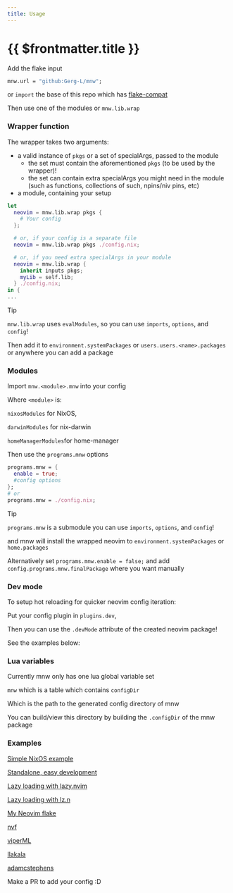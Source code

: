 ```yaml
---
title: Usage
---
```

# {{ $frontmatter.title }}

Add the flake input

```nix
mnw.url = "github:Gerg-L/mnw";
```

or `import` the base of this repo which has
[flake-compat](https://github.com/edolstra/flake-compat)

Then use one of the modules or `mnw.lib.wrap`

### Wrapper function

The wrapper takes two arguments:
- a valid instance of `pkgs` or a set of specialArgs, passed to the module
  - the set must contain the aforementioned `pkgs` (to be used by the
    wrapper)!
  - the set can contain extra specialArgs you might need in the module (such
    as functions, collections of such, npins/niv pins, etc)
- a module, containing your setup

```nix
let
  neovim = mnw.lib.wrap pkgs {
    # Your config
  };

  # or, if your config is a separate file
  neovim = mnw.lib.wrap pkgs ./config.nix;

  # or, if you need extra specialArgs in your module
  neovim = mnw.lib.wrap {
    inherit inputs pkgs;
    myLib = self.lib;
  } ./config.nix;
in {
...
```

> [!TIP]
> `mnw.lib.wrap` uses `evalModules`, so you can use `imports`, `options`, and
> `config`!

Then add it to `environment.systemPackages` or `users.users.<name>.packages` or
anywhere you can add a package

### Modules

Import `mnw.<module>.mnw` into your config

Where `<module>` is:

`nixosModules` for NixOS,

`darwinModules` for nix-darwin

`homeManagerModules`for home-manager

Then use the `programs.mnw` options

```nix
programs.mnw = {
  enable = true;
  #config options
};
# or
programs.mnw = ./config.nix;
```

> [!TIP]
> `programs.mnw` is a submodule you can use `imports`, `options`, and `config`!

and mnw will install the wrapped neovim to `environment.systemPackages` or
`home.packages`

Alternatively set `programs.mnw.enable = false;` and add
`config.programs.mnw.finalPackage` where you want manually

### Dev mode

To setup hot reloading for quicker neovim config iteration:

Put your config plugin in `plugins.dev`,

Then you can use the `.devMode` attribute of the created neovim package!

See the examples below:

### Lua variables

Currently mnw only has one lua global variable set

`mnw` which is a table which contains `configDir`

Which is the path to the generated config directory of mnw

You can build/view this directory by building the `.configDir` of the mnw package

### Examples

[Simple NixOS example](https://github.com/Gerg-L/mnw/tree/master/examples/nixos)

[Standalone, easy development](https://github.com/Gerg-L/mnw/tree/master/examples/standalone)

[Lazy loading with lazy.nvim](https://github.com/Gerg-L/mnw/tree/master/examples/lazy)

[Lazy loading with lz.n](https://github.com/Gerg-L/mnw/tree/master/examples/lz.n)

[My Neovim flake](https://github.com/Gerg-L/nvim-flake)

[nvf](https://github.com/NotAShelf/nvf)

[viperML](https://github.com/viperML/dotfiles/blob/master/packages/neovim)

[llakala](https://github.com/llakala/meovim)

[adamcstephens](https://codeberg.org/adamcstephens/dotfiles/src/branch/main/apps/neovim)

Make a PR to add your config :D
